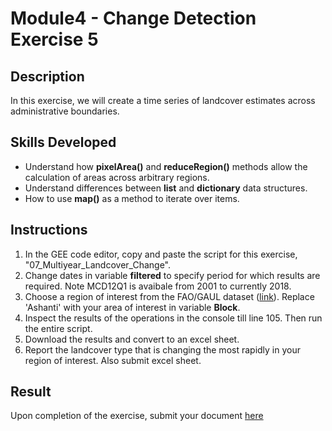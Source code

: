 # Module4 - Change Detection Exercise 5

## Description
In this exercise, we will create a time series of landcover estimates across administrative boundaries.

## Skills Developed
- Understand how **pixelArea()** and **reduceRegion()** methods allow the calculation of areas across arbitrary regions.
- Understand differences between **list** and **dictionary** data structures.
- How to use **map()** as a method to iterate over items.

## Instructions
1. In the GEE code editor, copy and paste the script for this exercise, "07_Multiyear_Landcover_Change".
2. Change dates in variable **filtered** to specify period for which results are required. Note MCD12Q1 is avaibale from 2001 to currently 2018.
3. Choose a region of interest from the FAO/GAUL dataset ([link](https://developers.google.com/earth-engine/datasets/catalog/FAO_GAUL_SIMPLIFIED_500m_2015_level2)). Replace 'Ashanti' with your area of interest in variable **Block**.
4. Inspect the results of the operations in the console till line 105. Then run the entire script.
5. Download the results and convert to an excel sheet.
6. Report the landcover type that is changing the most rapidly in your region of interest. Also submit excel sheet.

## Result
Upon completion of the exercise, submit your document [here](https://github.com/SERVIR-WA/GALUP/issues/new?assignees=&labels=Exercise+W4M2&template=w4m2-exercise-submission.md&title=Module+2+exercise+%5Breplace+with+your+name%5D)
